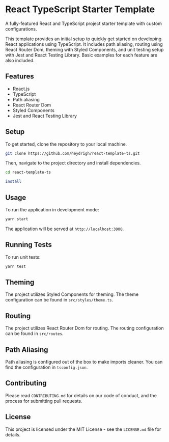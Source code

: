 # React TypeScript Starter Template

A fully-featured React and TypeScript project starter template with custom configurations.

This template provides an initial setup to quickly get started on developing React applications using TypeScript. It includes path aliasing, routing using React Router Dom, theming with Styled Components, and unit testing setup with Jest and React Testing Library. Basic examples for each feature are also included.

## Features

- React.js
- TypeScript
- Path aliasing
- React Router Dom
- Styled Components
- Jest and React Testing Library

## Setup

To get started, clone the repository to your local machine.

```bash
git clone https://github.com/heydrigh/react-template-ts.git
```

Then, navigate to the project directory and install dependencies.

```bash
cd react-template-ts

install
```

## Usage

To run the application in development mode:

```bash
yarn start
```

The application will be served at `http://localhost:3000`.

## Running Tests

To run unit tests:

```bash
yarn test
```

## Theming

The project utilizes Styled Components for theming. The theme configuration can be found in `src/styles/theme.ts`.

## Routing

The project utilizes React Router Dom for routing. The routing configuration can be found in `src/routes`.

## Path Aliasing

Path aliasing is configured out of the box to make imports cleaner. You can find the configuration in `tsconfig.json`.

## Contributing

Please read `CONTRIBUTING.md` for details on our code of conduct, and the process for submitting pull requests.

## License

This project is licensed under the MIT License - see the `LICENSE.md` file for details.
